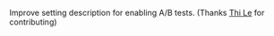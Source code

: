 Improve setting description for enabling A/B tests. (Thanks [Thi Le](https://github.com/thi-lee) for contributing)

